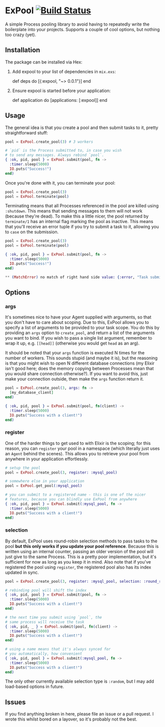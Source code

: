 # ExPool [![Build Status](https://travis-ci.org/zackehh/expool.svg?branch=master)](https://travis-ci.org/zackehh/expool) 

A simple Process pooling library to avoid having to repeatedly write the boilerplate into your projects. Supports a couple of cool options, but nothing too crazy (yet).

## Installation

The package can be installed via Hex:

  1. Add expool to your list of dependencies in `mix.exs`:

        def deps do
          [{:expool, "~> 0.0.1"}]
        end

  2. Ensure expool is started before your application:

        def application do
          [applications: [:expool]]
        end

## Usage

The general idea is that you create a pool and then submit tasks to it, pretty straightforward stuff:

```elixir
pool = ExPool.create_pool(3) # 3 workers

# `pid` is the Process submitted to, in case you wish
# to send any messages. Always rebind `pool`.
{ :ok, pid, pool } = ExPool.submit(pool, fn ->
  :timer.sleep(5000)
  IO.puts("Success!")
end)
```

Once you're done with it, you can terminate your pool:

```elixir
pool = ExPool.create_pool(3)
pool = ExPool.terminate(pool)
```

Terminating means that all Processes referenced in the pool are killed using `:shutdown`. This means that sending messages to them will not work (because they're dead). To make this a little nicer, the pool returned by `terminate/1` has an internal flag marking the pool as inactive. This means that you'll receive an error tuple if you try to submit a task to it, allowing you to `case` on the submission.

```elixir
pool = ExPool.create_pool(3)
pool = ExPool.terminate(pool)

{ :ok, pid, pool } = ExPool.submit(pool, fn ->
  :timer.sleep(5000)
  IO.puts("Success!")
end)

** (MatchError) no match of right hand side value: {:error, "Task submitted to inactive pool!"}
```

## Options

### args

It's sometimes nice to have your Agent supplied with arguments, so that you don't have to care about scoping. Due to this, ExPool allows you to specify a list of arguments to be provided to your task scope. You do this by providing an `args` option to `create_pool`, and return a list of the arguments you want to bind. If you wish to pass a single list argument, remember to wrap it up, e.g. `[[head]]` (otherwise you would get `head` as an arg).

It should be noted that your `args` function is executed N times for the number of workers. This sounds stupid (and maybe it is), but the reasoning is that you might wish to open N different database connections (my Elixir isn't good here; does the memory copying between Processes mean that you would share connection otherwise?). If you want to avoid this, just make your connection outside, then make the `args` function return it.

```elixir
pool = ExPool.create_pool(3, args: fn ->
  [my_database_client]
end)

{ :ok, pid, pool } = ExPool.submit(pool, fn(client) ->
  :timer.sleep(5000)
  IO.puts("Success with a client!")
end)
```

### register

One of the harder things to get used to with Elixir is the scoping; for this reason, you can `register` your pool in a namespace (which literally just uses an `Agent` behind the scenes). This allows you to retrieve your pool from anywhere in your application effortlessly.

```elixir
# setup the pool
pool = ExPool.create_pool(3, register: :mysql_pool)

# somewhere else in your application
pool = ExPool.get_pool(:mysql_pool)

# you can submit to a registered name - this is one of the nicer
# features, because you can blindly use ExPool from anywhere
{ :ok, pid, pool } = ExPool.submit(:mysql_pool, fn ->
  :timer.sleep(5000)
  IO.puts("Success with a client!")
end)
```

### selection

By default, ExPool uses round-robin selection methods to pass tasks to the pool **but this only works if you update your pool reference**. Because this is written using an internal counter, passing an older version of the pool will just give to the same Process. This is a pretty poor implementation, but it's sufficient for now as long as you keep it in mind. Also note that if you've registered the pool using `register`, the registered pool also has its index updated in sync.

```elixir
pool = ExPool.create_pool(3, register: :mysql_pool, selection: :round_robin)

# rebinding pool will shift the index
{ :ok, pid, pool } = ExPool.submit(pool, fn ->
  :timer.sleep(5000)
  IO.puts("Success with a client!")
end)

# the next time you submit using `pool`, the
# same process will receive the task
{ :ok, pid, _ } = ExPool.submit(pool, fn(client) ->
  :timer.sleep(5000)
  IO.puts("Success with a client!")
end)

# using a name means that it's always synced for
# you automatically, how convenient
{ :ok, pid, pool } = ExPool.submit(:mysql_pool, fn ->
  :timer.sleep(5000)
  IO.puts("Success with a client!")
end)
```

The only other currently available selection type is `:random`, but I may add load-based options in future.

## Issues

If you find anything broken in here, please file an issue or a pull request. I wrote this whilst bored on a layover, so it's probably not the best.
